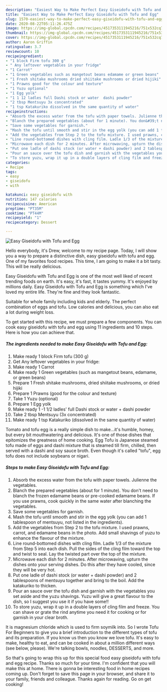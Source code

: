 ```yaml
---
description: "Easiest Way to Make Perfect Easy Giseidofu with Tofu and Egg"
title: "Easiest Way to Make Perfect Easy Giseidofu with Tofu and Egg"
slug: 1570-easiest-way-to-make-perfect-easy-giseidofu-with-tofu-and-egg
date: 2020-08-22T05:11:26.475Z
image: https://img-global.cpcdn.com/recipes/4517353111945216/751x532cq70/easy-giseidofu-with-tofu-and-egg-recipe-main-photo.jpg
thumbnail: https://img-global.cpcdn.com/recipes/4517353111945216/751x532cq70/easy-giseidofu-with-tofu-and-egg-recipe-main-photo.jpg
cover: https://img-global.cpcdn.com/recipes/4517353111945216/751x532cq70/easy-giseidofu-with-tofu-and-egg-recipe-main-photo.jpg
author: Aaron Griffin
ratingvalue: 3.7
reviewcount: 10
recipeingredient:
- "1 block Firm tofu 300 g"
- " Any leftover vegetables in your fridge"
- "1 Carrot"
- "1 Green vegetables such as mangetout beans edamame or green beans"
- "1 Fresh shitake mushrooms dried shiitake mushrooms or dried hijiki"
- "1 Prawns good for the colour and texture"
- "1 Yuzu optional"
- "1 Egg yolk"
- "1 1 12 ladles full Dashi stock or water  dashi powder"
- "2 tbsp Mentsuyu 3x concentrated"
- "1 tsp Katakuriko dissolved in the same quantity of water"
recipeinstructions:
- "Absorb the excess water from the tofu with paper towels. Julienne the vegetables."
- "Blanch the prepared vegetables (about for 1 minute). You don&#39;t need to blanch the frozen edamame beans or pre-cooked edamame beans. If you use prawns, cook quickly in the same water after blanching the vegetables."
- "Save some vegetables for garnish."
- "Mash the tofu until smooth and stir in the egg yolk (you can add 1 tablespoon of mentsuyu, not listed in the ingredients)."
- "Add the vegetables from Step 2 to the tofu mixture. I used prawns, carrot, and edamame beans in the photo. Add small shavings of yuzu to enhance the flavour of the mixture."
- "Line round-bottomed dishes with cling film. Ladle 1/3 of the mixture from Step 5 into each dish. Pull the sides of the cling film toward the top and twist to seal. Lay the twisted part over the top of the mixture."
- "Microwave each dish for 2 minutes. After microwaving, upturn the dishes onto your serving dishes. Do this after they have cooled, since they will be very hot."
- "Put one ladle of dashi stock (or water + dashi powder) and 2 tablespoons of mentsuyu together and bring to the boil. Add the katakuriko to thicken."
- "Pour an sauce over the tofu dish and garnish with the vegetables you set aside and the yuzu shavings. Yuzu will give a great flavour to the dish, so I suggest you use it if you have some!!"
- "To store yuzu, wrap it up in a double layers of cling film and freeze. You can shave or grate the rind anytime you need it for cooking or for garnish in your clear broth."
categories:
- Recipe
tags:
- easy
- giseidofu
- with

katakunci: easy giseidofu with 
nutrition: 147 calories
recipecuisine: American
preptime: "PT35M"
cooktime: "PT44M"
recipeyield: "1"
recipecategory: Dessert

---
```



![Easy Giseidofu with Tofu and Egg](https://img-global.cpcdn.com/recipes/4517353111945216/751x532cq70/easy-giseidofu-with-tofu-and-egg-recipe-main-photo.jpg)

Hello everybody, it's Drew, welcome to my recipe page. Today, I will show you a way to prepare a distinctive dish, easy giseidofu with tofu and egg. One of my favorites food recipes. This time, I am going to make it a bit tasty. This will be really delicious.

Easy Giseidofu with Tofu and Egg is one of the most well liked of recent trending foods on earth. It's easy, it's fast, it tastes yummy. It's enjoyed by millions daily. Easy Giseidofu with Tofu and Egg is something which I've loved my entire life. They're fine and they look fantastic.

Suitable for whole family including kids and elderly. The perfect combination of eggs and tofu. Low calories and delicious, you can also eat a lot during weight loss.


To get started with this recipe, we must prepare a few components. You can cook easy giseidofu with tofu and egg using 11 ingredients and 10 steps. Here is how you can achieve that.

<!--inarticleads1-->

##### The ingredients needed to make Easy Giseidofu with Tofu and Egg:

1. Make ready 1 block Firm tofu (300 g)
1. Get  Any leftover vegetables in your fridge:
1. Make ready 1 Carrot
1. Make ready 1 Green vegetables (such as mangetout beans, edamame, or green beans)
1. Prepare 1 Fresh shitake mushrooms, dried shiitake mushrooms, or dried hijiki
1. Prepare 1 Prawns (good for the colour and texture)
1. Take 1 Yuzu (optional)
1. Prepare 1 Egg yolk
1. Make ready 1 -1 1/2 ladles&#39; full Dashi stock or water + dashi powder
1. Take 2 tbsp Mentsuyu (3x concentrated)
1. Make ready 1 tsp Katakuriko (dissolved in the same quantity of water)


Tomato and tofu egg is a really simple dish to make…it&#39;s humble, homey, but every bit mouthwatering and delicious. It&#39;s one of those dishes that epitomizes the greatness of home cooking. Egg Tofu is Japanese steamed tofu made of eggs and dashi mixture that is steamed till firm, chilled, then served with a dashi and soy sauce broth. Even though it&#39;s called &#34;tofu&#34;, egg tofu does not include soybeans or nigari. 

<!--inarticleads2-->

##### Steps to make Easy Giseidofu with Tofu and Egg:

1. Absorb the excess water from the tofu with paper towels. Julienne the vegetables.
1. Blanch the prepared vegetables (about for 1 minute). You don&#39;t need to blanch the frozen edamame beans or pre-cooked edamame beans. If you use prawns, cook quickly in the same water after blanching the vegetables.
1. Save some vegetables for garnish.
1. Mash the tofu until smooth and stir in the egg yolk (you can add 1 tablespoon of mentsuyu, not listed in the ingredients).
1. Add the vegetables from Step 2 to the tofu mixture. I used prawns, carrot, and edamame beans in the photo. Add small shavings of yuzu to enhance the flavour of the mixture.
1. Line round-bottomed dishes with cling film. Ladle 1/3 of the mixture from Step 5 into each dish. Pull the sides of the cling film toward the top and twist to seal. Lay the twisted part over the top of the mixture.
1. Microwave each dish for 2 minutes. After microwaving, upturn the dishes onto your serving dishes. Do this after they have cooled, since they will be very hot.
1. Put one ladle of dashi stock (or water + dashi powder) and 2 tablespoons of mentsuyu together and bring to the boil. Add the katakuriko to thicken.
1. Pour an sauce over the tofu dish and garnish with the vegetables you set aside and the yuzu shavings. Yuzu will give a great flavour to the dish, so I suggest you use it if you have some!!
1. To store yuzu, wrap it up in a double layers of cling film and freeze. You can shave or grate the rind anytime you need it for cooking or for garnish in your clear broth.


It is magnesium chloride which is used to firm soymilk into. So I wrote Tofu For Beginners to give you a brief introduction to the different types of tofu and its preparation. If you know us then you know we love tofu. It&#39;s easy to make, healthy to eat, and can be cooked in about a million different ways (see below, please). We&#39;re talking bowls, noodles, DESSERTS, and more. 

So that's going to wrap this up for this special food easy giseidofu with tofu and egg recipe. Thanks so much for your time. I'm confident that you will make this at home. There is gonna be interesting food in home recipes coming up. Don't forget to save this page in your browser, and share it to your family, friends and colleague. Thanks again for reading. Go on get cooking!
